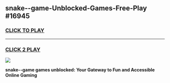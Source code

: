 
## snake--game-Unblocked-Games-Free-Play #16945
<h3>
<a href="https://us.freeplayer.one?title=snake--game&ref=9M">CLICK TO PLAY</a></h3>
<hr>

<h3>
<a href="https://us.freeplayer.one?title=snake--game&ref=9M">CLICK 2 PLAY</a>
  
</h3>

<a href="https://us.freeplayer.one?title=snake--game&ref=9M"><img src="https://clearcache.store/games.png"></a>


**snake--game games unblocked: Your Gateway to Fun and Accessible Online Gaming**
